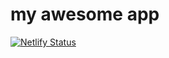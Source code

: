 # my awesome app

[![Netlify Status](https://api.netlify.com/api/v1/badges/0f435f3d-aa9a-44cc-9c91-5adbe8b3eec6/deploy-status)](https://app.netlify.com/sites/learnshecodes/deploys)
